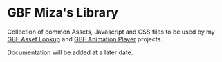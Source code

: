 # GBF Miza's Library  
Collection of common Assets, Javascript and CSS files to be used by my [GBF Asset Lookup](https://github.com/MizaGBF/GBFAL) and [GBF Animation Player](https://github.com/MizaGBF/GBFAP) projects.  
  
Documentation will be added at a later date.  